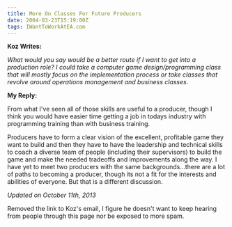 ```yaml
---
title: More On Classes For Future Producers
date: 2004-03-23T15:19:00Z
tags: IWantToWorkAtEA.com
---
```

**Koz Writes:** 

*What would you say would be a better route if I want to get into a production role? I could take a computer game design/programming class that will mostly focus on the implementation process or take classes that revolve around operations management and business classes.*

**My Reply:**

From what I've seen all of those skills are useful to a producer, though I think you would have easier time getting a job in todays industry with programming training than with business training.

Producers have to form a clear vision of the excellent, profitable game they want to build and then they have to have the leadership and technical skills to coach a diverse team of people (including their supervisors) to build the game and make the needed tradeoffs and improvements along the way. I have yet to meet two producers with the same backgrounds...there are a lot of paths to becoming a producer, though its not a fit for the interests and abilities of everyone. But that is a different discussion.

*Updated on October 11th, 2013*

Removed the link to Koz's email, I figure he doesn't want to keep hearing from people through this page nor be exposed to more spam.

